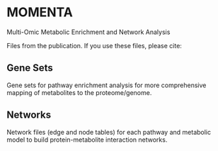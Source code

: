 # MOMENTA
Multi-Omic Metabolic Enrichment and Network Analysis

Files from the publication. If you use these files, please cite:


## Gene Sets

Gene sets for pathway enrichment analysis for more comprehensive mapping of metabolites to the proteome/genome.

## Networks

Network files (edge and node tables) for each pathway and metabolic model to build protein-metabolite interaction networks.
